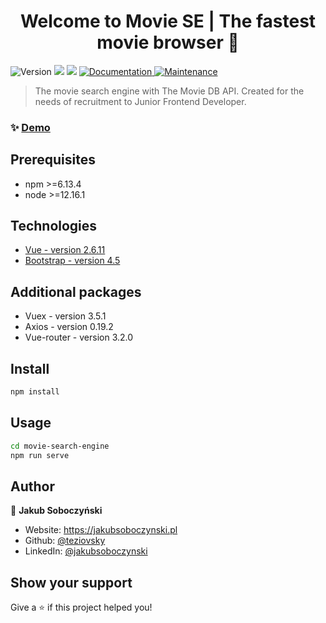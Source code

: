 <h1 align="center">Welcome to Movie SE | The fastest movie browser 👋</h1>
<p>
  <img alt="Version" src="https://img.shields.io/badge/version-0.1.0-blue.svg?cacheSeconds=2592000" />
  <img src="https://img.shields.io/badge/npm-%3E%3D6.13.4-blue.svg" />
  <img src="https://img.shields.io/badge/node-%3E%3D12.16.1-blue.svg" />
  <a href="https://github.com/teziovsky/movie-search-engine#readme" target="_blank">
    <img alt="Documentation" src="https://img.shields.io/badge/documentation-yes-brightgreen.svg" />
  </a>
  <a href="https://github.com/teziovsky/movie-search-engine/graphs/commit-activity" target="_blank">
    <img alt="Maintenance" src="https://img.shields.io/badge/Maintained%3F-yes-green.svg" />
  </a>
</p>

> The movie search engine with The Movie DB API. Created for the needs of recruitment to Junior Frontend Developer.

### ✨ [Demo](https://teziovsky.github.io/movie-search-engine/)

## Prerequisites

- npm >=6.13.4
- node >=12.16.1

## Technologies

- [Vue - version 2.6.11](https://vuejs.org/) 
- [Bootstrap - version 4.5](https://getbootstrap.com/)

## Additional packages

- Vuex - version 3.5.1
- Axios - version 0.19.2
- Vue-router - version 3.2.0

## Install

```sh
npm install
```

## Usage

```sh
cd movie-search-engine
npm run serve
```

## Author

👤 **Jakub Soboczyński**

* Website: https://jakubsoboczynski.pl
* Github: [@teziovsky](https://github.com/teziovsky)
* LinkedIn: [@jakubsoboczynski](https://linkedin.com/in/jakubsoboczynski)

## Show your support

Give a ⭐️ if this project helped you!
